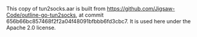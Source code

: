 This copy of tun2socks.aar is built from https://github.com/Jigsaw-Code/outline-go-tun2socks, at
commit 656b66bc857468f2f2a04f48091bfbbb6fd3cbc7.  It is used here under the Apache 2.0 license.
